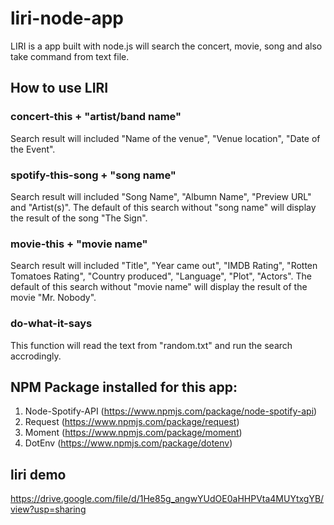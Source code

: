 
# liri-node-app

LIRI is a app built with node.js will search the concert, movie, song and also take command from text file.

## How to use LIRI

### concert-this + "artist/band name"

Search result will included "Name of the venue", "Venue location", "Date of the Event".

### spotify-this-song + "song name"

Search result will included "Song Name", "Albumn Name", "Preview URL" and "Artist(s)".
The default of this search without "song name" will display the result of the song "The Sign".

### movie-this + "movie name"

Search result will included "Title", "Year came out", "IMDB Rating", "Rotten Tomatoes Rating", "Country produced", "Language", "Plot", "Actors".
The default of this search without "movie name" will display the result of the movie "Mr. Nobody".

### do-what-it-says

This function will read the text from "random.txt" and run the search accrodingly.

## NPM Package installed for this app:

1. Node-Spotify-API (https://www.npmjs.com/package/node-spotify-api)
2. Request (https://www.npmjs.com/package/request)
3. Moment (https://www.npmjs.com/package/moment)
4. DotEnv (https://www.npmjs.com/package/dotenv)

## liri demo

https://drive.google.com/file/d/1He85g_angwYUdOE0aHHPVta4MUYtxgYB/view?usp=sharing